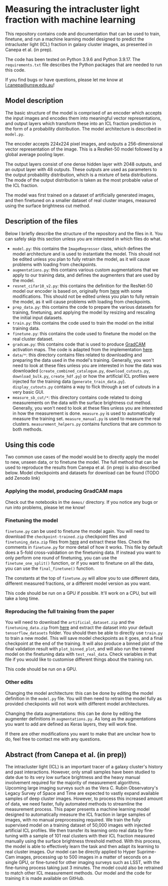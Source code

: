# Measuring the intracluster light fraction with machine learning
This repository contains code and documentation that can be used to train, finetune, and run a machine learning model designed to predict the intracluster light (ICL) fraction in galaxy cluster images, as presented in Canepa et al. (in prep). 

The code has been tested on Python 3.9.6 and Python 3.9.17. The `requirements.txt` file describes the Python packages that are needed to run this code. 

If you find bugs or have questions, please let me know at l.canepa@unsw.edu.au!

## Model description
The basic structure of the model is comprised of an encoder which accepts the input images and encodes them into meaningful vector representations, and output layers which transform these into an ICL fraction prediction in the form of a probability distribution. The model architecture is described in `model.py`.

The encoder accepts 224x224 pixel images, and outputs a 256-dimensional vector representation of the image. This is a ResNet-50 model followed by a global average pooling layer. 

The output layers consist of one dense hidden layer with 2048 outputs, and an output layer with 48 outputs. These outputs are used as parameters to the output probability distribution, which is a mixture of beta distributions. The mode of the output distribution is taken as the most probable value of the ICL fraction.

The model was first trained on a dataset of artificially generated images, and then finetuned on a smaller dataset of real cluster images, measured using the surface brightness cut method.

## Description of the files
Below I briefly describe the structure of the repository and the files in it. You can safely skip this section unless you are interested in which files do what.
- `model.py`: this contains the `ImageRegressor` class, which defines the model architecture and is used to instantiate the model. This should not be edited unless you plan to fully retrain the model, as it will cause problems with loading from checkpoints.
- `augmentations.py`: this contains various custom augmentations that we apply to our training data, and defines the augmenters that are used by the model.
- `resnet_cifar10_v2.py`: this contains the definition for the ResNet-50 model our encoder is based on, originally from <a href="https://github.com/GoogleCloudPlatform/keras-idiomatic-programmer/blob/master/zoo/resnet/resnet_cifar10_v2.py">here</a> with some modifications. This should not be edited unless you plan to fully retrain the model, as it will cause problems with loading from checkpoints.
- `prep_data.py`: this contains the code to prepare the various datasets for training, finetuning, and applying the model by resizing and rescaling the initial input datasets.
- `train.py`: this contains the code used to train the model on the initial training data.
- `finetune.py`: this contains the code used to finetune the model on the real cluster dataset. 
- `gradcam.py`: this contains code that is used to produce <a href="https://arxiv.org/abs/1610.02391">GradCAM</a> activation maps. The code is adapted from the implementation <a href="https://keras.io/examples/vision/grad_cam/">here</a>.
- `data/*`: this directory contains files related to downloading and preparing the data used in the model's training. Generally, you won't need to look at these files unless you are interested in how the data was downloaded (`create_combined_catalogue.py`, `download_cutouts.py`, `download_bulk.py`, `create_hdf.py`) or how the artificial ICL profiles were injected for the training data (`generate_train_data.py`). `display_cutouts.py` contains a way to flick through a set of cutouts in a very basic GUI.
- `measure_sb_cut/*`: this directory contains code related to doing measurements on the data with the surface brightness cut method. Generally, you won't need to look at these files unless you are interested in how the measurement is done. `measure.py` is used to automatically measure the training set. `measure_manual.py` is used to measure the real clusters. `measurement_helpers.py` contains functions that are common to both methods.

## Using this code
Two common use cases of the model would be to directly apply the model to new, unseen data, or to finetune the model. The full method that can be used to reproduce the results from Canepa et al. (in prep) is also described below. Model checkpoints and datasets for download can be found (TODO add Zenodo link)

### Applying the model, producing GradCAM maps
Check out the notebooks in the `demos/` directory. If you notice any bugs or run into problems, please let me know!

### Finetuning the model
`finetune.py` can be used to finetune the model again. You will need to download the `checkpoint-trained.zip` checkpoint files and `finetuning_data.zip` files from [here](https://zenodo.org/records/13677353) and extract these files. Check the comments in `finetune.py` for more detail of how it works. This file by default does a 5-fold cross-validation on the finetuning data. If instead you want to only perform one round of finetuning, you can use the `finetune_one_split()` function, or if you want to finetune on all the data, you can use the `final_finetune()` function. 

The constants at the top of `finetune.py` will allow you to use different data, different measured fractions, or a different model version as you want.

This code should be run on a GPU if possible. It'll work on a CPU, but will take a long time.

### Reproducing the full training from the paper
You will need to download the `artificial_dataset.zip` and the `finetuning_data.zip` from [here](https://zenodo.org/records/13677353) and extract the dataset into your default `tensorflow_datasets` folder. You should then be able to directly use `train.py` to train a new model. This will save model checkpoints as it goes, and a final checkpoint at the end of the training. It will also produce a binned plot of the final validation result with `plot_binned_plot`, and will also run the trained model on the finetuning data with `test_real_data`. Check variables in that file if you would like to customise different things about the training run.

This code should be run on a GPU.

### Other edits
Changing the model architecture: this can be done by editing the model definition in the `model.py` file. You will then need to retrain the model fully as provided checkpoints will not work with different model architectures.

Changing the data augmentations: this can be done by editing the augmenter definitions in `augmentations.py`. As long as the augmentations you want to add are defined as Keras layers, they will work fine.

If there are other modifications you want to make that are unclear how to do, feel free to contact me with any questions.

## Abstract (from Canepa et al. (in prep))
The intracluster light (ICL) is an important tracer of a galaxy cluster's history and past interactions. However, only small samples have been studied to date due to its very low surface brightness and the heavy manual involvement required for the majority of measurement algorithms. Upcoming large imaging surveys such as the Vera C. Rubin Observatory's Legacy Survey of Space and Time are expected to vastly expand available samples of deep cluster images. However, to process this increased amount of data, we need faster, fully automated methods to streamline the measurement process. This paper presents a machine learning model designed to automatically measure the ICL fraction in large samples of images, with no manual preprocessing required. We train the fully supervised model on a training dataset of 50,000 images with injected artificial ICL profiles. We then transfer its learning onto real data by fine-tuning with a sample of 101 real clusters with their ICL fraction measured manually using the surface brightness threshold method. With this process, the model is able to effectively learn the task and then adapt its learning to real cluster images. Our model can be directly applied to Hyper Suprime-Cam images, processing up to 500 images in a matter of seconds on a single GPU, or fine-tuned for other imaging surveys such as LSST, with the fine-tuning process taking just 3 minutes. The model could also be retrained to match other ICL measurement methods. Our model and the code for training it is made available on GitHub.
